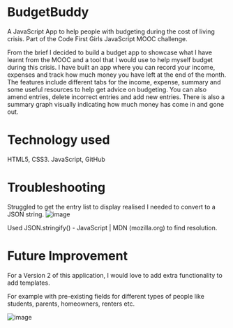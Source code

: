 # BudgetBuddy
A JavaScript App to help people with budgeting during the cost of living crisis. Part of the Code First Girls JavaScript MOOC challenge.

From the brief I decided to build a budget app to showcase what I have learnt from the MOOC and a tool that I would use to help myself budget during this crisis.
I have built an app where you can record your income, expenses and track how much money you have left at the end of the month.
The features include different tabs for the income, expense, summary and some useful resources to help get advice on budgeting. 
You can also amend entries, delete incorrect entries and add new entries.
There is also a summary graph visually indicating how much money has come in and gone out.



# Technology used
HTML5, CSS3. JavaScript, GitHub

# Troubleshooting
Struggled to get the entry list to display realised I needed to convert to a JSON string.
![image](https://github.com/Arsomeree/BudgetBuddy/assets/33703509/ffc7c306-59c0-4a45-87bd-e1cecb4e666e)

Used JSON.stringify() - JavaScript | MDN (mozilla.org) to find resolution.


# Future Improvement

For a Version 2 of this application, I would love to add extra functionality to add templates.

For example with  pre-existing fields for different types of people like students, parents, homeowners, renters etc.



![image](https://github.com/Arsomeree/BudgetBuddy/assets/33703509/038c13f8-9e1b-4134-8ab5-49718fb59855)


